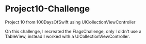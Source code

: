 # Project10-Challenge
Project 10 from 100DaysOfSwift using UICollectionViewController

On this challenge, I recreated the FlagsChallenge, only I didn't use a TableView, instead I worked with a UICollectionViewController. 
